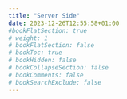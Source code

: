 ```yaml
---
title: "Server Side"
date: 2023-12-26T12:55:58+01:00
#bookFlatSection: true
# weight: 1
# bookFlatSection: false
# bookToc: true
# bookHidden: false
# bookCollapseSection: false
# bookComments: false
# bookSearchExclude: false
---
```

